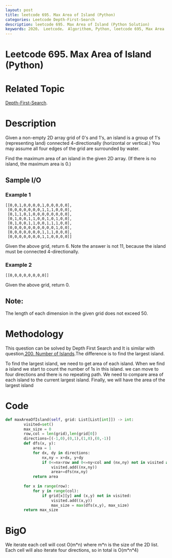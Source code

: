 ```yaml
---
layout: post
title: leetcode 695. Max Area of Island (Python)
categories: Leetcode Depth-First-Search
description: leetcode 695. Max Area of Island (Python Solution)
keywords: 2020， Leetcode， Algorithem, Python, leetcode 695, Max Area of Island, zhenyu, Depth-First-Search, DFS, Depth First Search, 2D list, array
---
```


# Leetcode 695. Max Area of Island (Python)

# Related Topic
<a href="/categories/#Depth-First-Search" target="_blank"> Depth-First-Search</a>.

# Description
Given a non-empty 2D array grid of 0's and 1's, an island is a group of 1's (representing land) connected 4-directionally (horizontal or vertical.) You may assume all four edges of the grid are surrounded by water.

Find the maximum area of an island in the given 2D array. (If there is no island, the maximum area is 0.)


## Sample I/O
### Example 1
```
[[0,0,1,0,0,0,0,1,0,0,0,0,0],
 [0,0,0,0,0,0,0,1,1,1,0,0,0],
 [0,1,1,0,1,0,0,0,0,0,0,0,0],
 [0,1,0,0,1,1,0,0,1,0,1,0,0],
 [0,1,0,0,1,1,0,0,1,1,1,0,0],
 [0,0,0,0,0,0,0,0,0,0,1,0,0],
 [0,0,0,0,0,0,0,1,1,1,0,0,0],
 [0,0,0,0,0,0,0,1,1,0,0,0,0]]
```
Given the above grid, return 6. Note the answer is not 11, because the island must be connected 4-directionally.

### Example 2
```
[[0,0,0,0,0,0,0,0]]
```
Given the above grid, return 0.

## Note: 
The length of each dimension in the given grid does not exceed 50.

# Methodology
This question can be solved by Depth First Search and It is similar with question<a href="/2020/03/06/lc200/" target="_blank"> 200. Number of Islands</a>.The difference is to find the largest island.

To find the largest island, we need to get area of each island. When we find a island we start to count the number of 1s in this island. we can move to four directions and there is no repeating path. We need to compare area of each island to the current largest island. Finally, we will have the area of the largest island

# Code
```python
def maxAreaOfIsland(self, grid: List[List[int]]) -> int:
        visited=set()
        max_size = 0
        row,col = len(grid),len(grid[0])
        directions=[(-1,0),(0,1),(1,0),(0,-1)]
        def dfs(x, y):
            area = 1
            for dx, dy in directions:
                nx,ny = x+dx, y+dy
                if 0<=nx<row and 0<=ny<col and (nx,ny) not in visited and grid[nx][ny]:
                    visited.add((nx,ny))
                    area+=dfs(nx,ny)
            return area
        
        for x in range(row):
            for y in range(col):
                if grid[x][y] and (x,y) not in visited:
                    visited.add((x,y))
                    max_size = max(dfs(x,y), max_size)
        return max_size
```
# BigO
We iterate each cell will cost O(m\*n) where m\*n is the size of the 2D list. Each cell will also iterate four directions, so in total is O(m\*n\*4)
